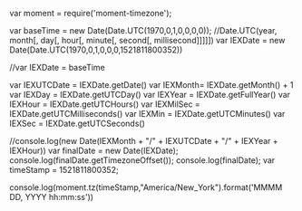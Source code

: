 var moment = require('moment-timezone');


var baseTime = new Date(Date.UTC(1970,0,1,0,0,0,0)); //Date.UTC(year, month[, day[, hour[, minute[, second[, millisecond]]]]])
var IEXDate = new Date(Date.UTC(1970,0,1,0,0,0,1521811800352))

//var IEXDate = baseTime

var IEXUTCDate = IEXDate.getDate()
var IEXMonth= IEXDate.getMonth() + 1
var IEXDay = IEXDate.getUTCDay()
var IEXYear = IEXDate.getFullYear()
var IEXHour = IEXDate.getUTCHours()
var IEXMilSec = IEXDate.getUTCMilliseconds()
var IEXMin = IEXDate.getUTCMinutes()
var IEXSec = IEXDate.getUTCSeconds()


//console.log(new Date(IEXMonth + "/" + IEXUTCDate + "/" + IEXYear + IEXHour))
var finalDate = new Date(IEXDate);
console.log(finalDate.getTimezoneOffset());
console.log(finalDate);
var timeStamp = 1521811800352;

console.log(moment.tz(timeStamp,"America/New_York").format('MMMM DD, YYYY hh:mm:ss'))
